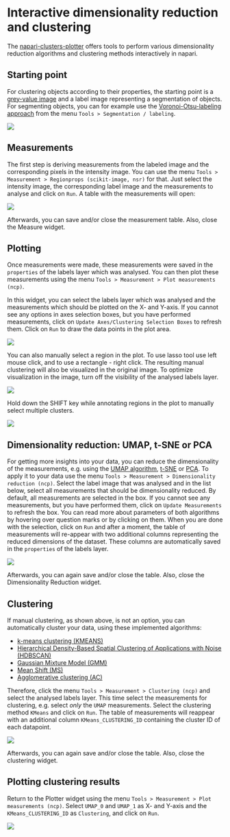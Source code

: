# Interactive dimensionality reduction and clustering 

The [napari-clusters-plotter](https://github.com/BiAPoL/napari-clusters-plotter) offers tools to perform various dimensionality reduction algorithms and clustering methods interactively in napari.

## Starting point
For clustering objects according to their properties, the starting point is a [grey-value image](example_data/blobs.tif) and a label image
representing a segmentation of objects. For segmenting objects, you can for example use the
[Voronoi-Otsu-labeling approach](https://github.com/haesleinhuepf/napari-segment-blobs-and-things-with-membranes#voronoi-otsu-labeling) from the menu `Tools > Segmentation / labeling`.

![](images/starting_point.png)

## Measurements
The first step is deriving measurements from the labeled image and the corresponding pixels in the intensity image.
You can use the menu `Tools > Measurement > Regionprops (scikit-image, nsr)` for that.
Just select the intensity image, the corresponding label image and the measurements to analyse and click on `Run`.
A table with the measurements will open:

![](/images/measure.png)

Afterwards, you can save and/or close the measurement table. Also, close the Measure widget.

## Plotting

Once measurements were made, these measurements were saved in the `properties` of the labels layer which was analysed.
You can then plot these measurements using the menu `Tools > Measurement > Plot measurements (ncp)`.

In this widget, you can select the labels layer which was analysed and the measurements which should be plotted
on the X- and Y-axis. If you cannot see any options in axes selection boxes, but you have performed measurements, click
on `Update Axes/Clustering Selection Boxes` to refresh them. Click on `Run` to draw the data points in the plot area.

![](images/plot_plain.png)

You can also manually select a region in the plot. To use lasso tool use left mouse click, and to use a
rectangle - right click. The resulting manual clustering will also be visualized in the original image. To optimize
visualization in the image, turn off the visibility of the analysed labels layer.

![](images/plot_interactive.png)

Hold down the SHIFT key while annotating regions in the plot to manually select multiple clusters.

![](images/multi-select-manual-clustering.gif)

## Dimensionality reduction: UMAP, t-SNE or PCA

For getting more insights into your data, you can reduce the dimensionality of the measurements, e.g.
using the [UMAP algorithm](https://umap-learn.readthedocs.io/en/latest/), [t-SNE](https://scikit-learn.org/stable/modules/generated/sklearn.manifold.TSNE.html)
or [PCA](https://scikit-learn.org/stable/modules/generated/sklearn.decomposition.PCA.html).
To apply it to your data use the menu `Tools > Measurement > Dimensionality reduction (ncp)`.
Select the label image that was analysed and in the list below, select all measurements that should be
dimensionality reduced. By default, all measurements are selected in the box. If you cannot see any measurements, but
you have performed them, click on `Update Measurements` to refresh the box. You can read more about parameters of both
algorithms by hovering over question marks or by clicking on them. When you are done with the selection, click on `Run`
and after a moment, the table of measurements will re-appear with two additional columns representing the reduced
dimensions of the dataset. These columns are automatically saved in the `properties` of the labels layer.

![](images/umap.png)

Afterwards, you can again save and/or close the table. Also, close the Dimensionality Reduction widget.

## Clustering
If manual clustering, as shown above, is not an option, you can automatically cluster your data, using these implemented algorithms:
* [k-means clustering (KMEANS)](https://towardsdatascience.com/k-means-clustering-algorithm-applications-evaluation-methods-and-drawbacks-aa03e644b48a)
* [Hierarchical Density-Based Spatial Clustering of Applications with Noise (HDBSCAN)](https://hdbscan.readthedocs.io/en/latest/how_hdbscan_works.html)
* [Gaussian Mixture Model (GMM)](https://scikit-learn.org/stable/modules/mixture.html)
* [Mean Shift (MS)](https://scikit-learn.org/stable/auto_examples/cluster/plot_mean_shift.html#sphx-glr-auto-examples-cluster-plot-mean-shift-py)
* [Agglomerative clustering (AC)](https://scikit-learn.org/stable/modules/generated/sklearn.cluster.AgglomerativeClustering.html)

Therefore, click the menu `Tools > Measurement > Clustering (ncp)` and select the analysed labels layer.
This time select the measurements for clustering, e.g. select _only_ the `UMAP` measurements.
Select the clustering method `KMeans` and click on `Run`.
The table of measurements will reappear with an additional column `KMeans_CLUSTERING_ID` containing the cluster
ID of each datapoint.

![](images/clustering.png)

Afterwards, you can again save and/or close the table. Also, close the clustering widget.

## Plotting clustering results
Return to the Plotter widget using the menu `Tools > Measurement > Plot measurements (ncp)`.
Select `UMAP_0` and `UMAP_1` as X- and Y-axis and the `KMeans_CLUSTERING_ID` as `Clustering`, and click on `Run`.

![](images/kmeans_clusters_plot.png)
